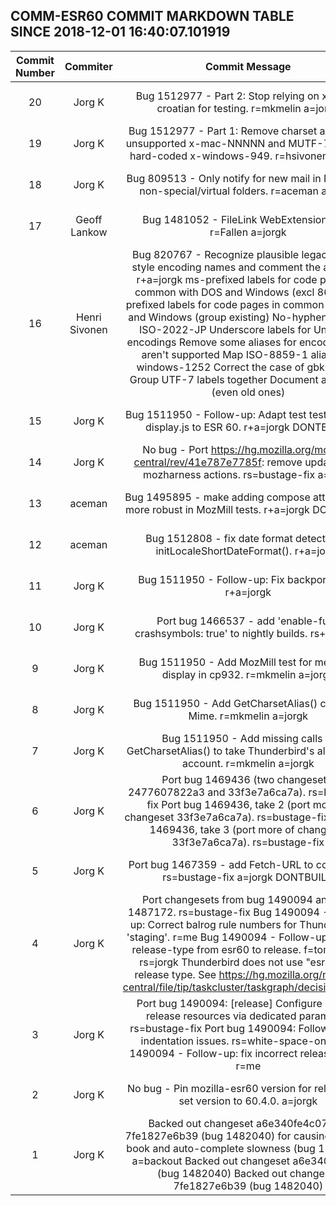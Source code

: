 ## COMM-ESR60 COMMIT MARKDOWN TABLE SINCE 2018-12-01 16:40:07.101919

| Commit Number | Commiter | Commit Message | Commit Url | Date | 
|:---:|:----:|:----------------------------------:|:------:|:----:| 
|20|Jorg K |Bug 1512977 - Part 2: Stop relying on x-mac-croatian for testing. r=mkmelin a=jorgk|[URL](https://hg.mozilla.org/releases/comm-esr60/pushloghtml?changeset=3510ade6c2cb)|2018-12-11 22:01:43
|19|Jorg K |Bug 1512977 - Part 1: Remove charset aliases for unsupported x-mac-NNNNN and MUTF-7, remove hard-coded x-windows-949. r=hsivonen a=jorgk|[URL](https://hg.mozilla.org/releases/comm-esr60/pushloghtml?changeset=c4abcd141b6c)|2018-12-11 22:01:41
|18|Jorg K |Bug 809513 - Only notify for new mail in Inbox and non-special/virtual folders. r=aceman a=jorgk|[URL](https://hg.mozilla.org/releases/comm-esr60/pushloghtml?changeset=bf0d776d3044)|2018-11-30 21:39:30
|17|Geoff Lankow |Bug 1481052 - FileLink WebExtensions API; r=Fallen a=jorgk|[URL](https://hg.mozilla.org/releases/comm-esr60/pushloghtml?changeset=076be5ca12a9)|2018-11-28 23:04:41
|16|Henri Sivonen |Bug 820767 - Recognize plausible legacy Java-style encoding names and comment the alias file. r+a=jorgk    ms-prefixed labels for code pages in common with DOS and Windows (excl 866)    cp-prefixed labels for code pages in common with DOS and Windows (group existing)    No-hyphen label for ISO-2022-JP    Underscore labels for Unix CJK encodings    Remove some aliases for encodings that aren't supported    Map ISO-8859-1 aliases to windows-1252    Correct the case of gbk to GBK    Group UTF-7 labels together    Document all entries (even old ones)|[URL](https://hg.mozilla.org/releases/comm-esr60/pushloghtml?changeset=ece4d20e004b)|2018-12-09 00:47:00
|15|Jorg K |Bug 1511950 - Follow-up: Adapt test test-cp932-display.js to ESR 60. r+a=jorgk DONTBUILD|[URL](https://hg.mozilla.org/releases/comm-esr60/pushloghtml?changeset=37dd76e3e500)|2018-12-09 19:59:59
|14|Jorg K |No bug - Port https://hg.mozilla.org/mozilla-central/rev/41e787e7785f: remove update from mozharness actions. rs=bustage-fix a=jorgk|[URL](https://hg.mozilla.org/releases/comm-esr60/pushloghtml?changeset=ce3267a40e99)|2018-09-19 22:49:53
|13|aceman |Bug 1495895 - make adding compose attachments more robust in MozMill tests. r+a=jorgk DONTBUILD|[URL](https://hg.mozilla.org/releases/comm-esr60/pushloghtml?changeset=dd636f3ec3fe)|2018-10-02 12:30:00
|12|aceman |Bug 1512808 - fix date format detection in initLocaleShortDateFormat(). r+a=jorgk|[URL](https://hg.mozilla.org/releases/comm-esr60/pushloghtml?changeset=321076459c7e)|2018-12-08 13:57:00
|11|Jorg K |Bug 1511950 - Follow-up: Fix backport error. r+a=jorgk|[URL](https://hg.mozilla.org/releases/comm-esr60/pushloghtml?changeset=f520e6a3bb43)|2018-12-09 08:44:13
|10|Jorg K |Port bug 1466537 - add 'enable-full-crashsymbols: true' to nightly builds. rs+a=jorgk|[URL](https://hg.mozilla.org/releases/comm-esr60/pushloghtml?changeset=71a02d037d35)|2018-12-08 23:25:43
|9|Jorg K |Bug 1511950 - Add MozMill test for message display in cp932. r=mkmelin a=jorgk|[URL](https://hg.mozilla.org/releases/comm-esr60/pushloghtml?changeset=42ff108f0802)|2018-12-05 22:06:00
|8|Jorg K |Bug 1511950 - Add GetCharsetAlias() call to JS Mime. r=mkmelin a=jorgk|[URL](https://hg.mozilla.org/releases/comm-esr60/pushloghtml?changeset=1c58185f5700)|2018-12-05 22:05:58
|7|Jorg K |Bug 1511950 - Add missing calls to GetCharsetAlias() to take Thunderbird's aliases into account. r=mkmelin a=jorgk|[URL](https://hg.mozilla.org/releases/comm-esr60/pushloghtml?changeset=5d43ca613923)|2018-12-05 10:27:59
|6|Jorg K |Port bug 1469436 (two changesets: 2477607822a3 and 33f3e7a6ca7a). rs=bustage-fix       Port bug 1469436, take 2 (port more of changeset 33f3e7a6ca7a). rs=bustage-fix       Port bug 1469436, take 3 (port more of changeset 33f3e7a6ca7a). rs=bustage-fix|[URL](https://hg.mozilla.org/releases/comm-esr60/pushloghtml?changeset=0db5f3f7acd8)|2018-07-13 11:24:28
|5|Jorg K |Port bug 1467359 - add Fetch-URL to config.yml. rs=bustage-fix a=jorgk DONTBUILD|[URL](https://hg.mozilla.org/releases/comm-esr60/pushloghtml?changeset=e224e5b9ec04)|2018-07-31 10:50:35
|4|Jorg K |Port changesets from bug 1490094 and bug 1487172. rs=bustage-fix       Bug 1490094 - Follow-up: Correct balrog rule numbers for Thunderbird's 'staging'. r=me       Bug 1490094 - Follow-up: Change release-type from esr60 to release. f=tomprince, rs=jorgk  Thunderbird does not use "esr. " as a release type. See https://hg.mozilla.org/mozilla-central/file/tip/taskcluster/taskgraph/decision.py#l95|[URL](https://hg.mozilla.org/releases/comm-esr60/pushloghtml?changeset=440a81faa54e)|2018-09-18 09:13:37
|3|Jorg K |Port bug 1490094: [release] Configure staging release resources via dedicated parameter. rs=bustage-fix       Port bug 1490094: Follow-up: Fix indentation issues. rs=white-space-only       Bug 1490094 - Follow-up: fix incorrect release levels. r=me|[URL](https://hg.mozilla.org/releases/comm-esr60/pushloghtml?changeset=02ceff96f1f8)|2018-09-12 08:52:47
|2|Jorg K |No bug - Pin mozilla-esr60 version for release and set version to 60.4.0. a=jorgk|[URL](https://hg.mozilla.org/releases/comm-esr60/pushloghtml?changeset=84bb306f9c5d)|2018-12-08 16:37:46
|1|Jorg K |Backed out changeset a6e340fe4c07 and 7fe1827e6b39 (bug 1482040) for causing address book and auto-complete slowness (bug 1511885). a=backout  Backed out changeset a6e340fe4c07 (bug 1482040) Backed out changeset 7fe1827e6b39 (bug 1482040)|[URL](https://hg.mozilla.org/releases/comm-esr60/pushloghtml?changeset=e4d520b5dc17)|2018-12-04 17:38:23



